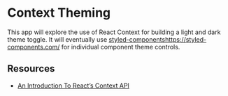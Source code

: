 # Context Theming

This app will explore the use of React Context for building a light and dark theme toggle. It will eventually use [styled-componentshttps://styled-components.com/]() for individual component theme controls.

## Resources

- [An Introduction To React’s Context API](https://www.smashingmagazine.com/2020/01/introduction-react-context-api/)
